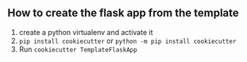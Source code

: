 ## How to create the flask app from the template

1. create a python virtualenv and activate it
2. ``pip install cookiecutter`` or ``python -m pip install cookiecutter``
3. Run ``cookiecutter TemplateFlaskApp``
